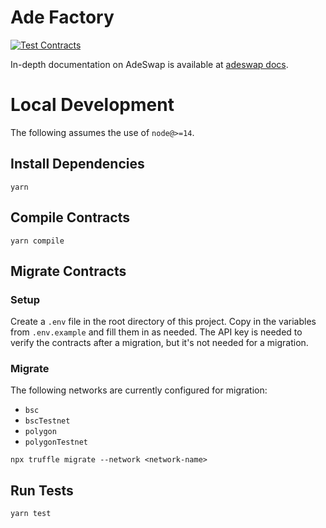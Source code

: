 # Ade Factory
[![Test Contracts](https://github.com/AdeSwapFinance/adeswap-swap-core/actions/workflows/test-contracts.yml/badge.svg)](https://github.com/AdeSwapFinance/adeswap-swap-core/actions/workflows/test-contracts.yml)

In-depth documentation on AdeSwap is available at [adeswap docs](https://adeswap.gitbook.io/adeswap-finance/).

# Local Development

The following assumes the use of `node@>=14`.

## Install Dependencies

`yarn`

## Compile Contracts

`yarn compile`

## Migrate Contracts

### Setup 
Create a `.env` file in the root directory of this project. Copy in the variables from `.env.example` and fill them in as needed. The API key is needed to verify the contracts after a migration, but it's not needed for a migration. 


### Migrate 
The following networks are currently configured for migration: 
- `bsc`
- `bscTestnet`
- `polygon` 
- `polygonTestnet`

`npx truffle migrate --network <network-name>`

## Run Tests


`yarn test`
